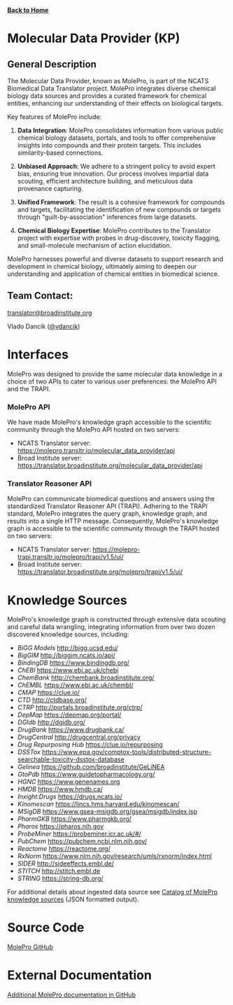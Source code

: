 [**Back to Home**](https://github.com/NCATSTranslator/NCATSTranslator.github.io/wiki)

# Molecular Data Provider (KP)

## General Description
The Molecular Data Provider, known as MolePro, is part of the NCATS Biomedical Data Translator project. MolePro integrates diverse chemical biology data sources and provides a curated framework for chemical entities, enhancing our understanding of their effects on biological targets.

Key features of MolePro include:

1. **Data Integration**: MolePro consolidates information from various public chemical biology datasets, portals, and tools to offer comprehensive insights into compounds and their protein targets. This includes similarity-based connections.

2. **Unbiased Approach**: We adhere to a stringent policy to avoid expert bias, ensuring true innovation. Our process involves impartial data scouting, efficient architecture building, and meticulous data provenance capturing.

3. **Unified Framework**: The result is a cohesive framework for compounds and targets, facilitating the identification of new compounds or targets through "guilt-by-association" inferences from large datasets.

4. **Chemical Biology Expertise**: MolePro contributes to the Translator project with expertise with probes in drug-discovery, toxicity flagging, and small-molecule mechanism of action elucidation.

MolePro harnesses powerful and diverse datasets to support research and development in chemical biology, ultimately aiming to deepen our understanding and application of chemical entities in biomedical science.

## Team Contact:

translator@broadinstitute.org

Vlado Dancik ([@vdancik](https://github.com/vdancik))

# Interfaces
MolePro was designed to provide the same molecular data knowledge in a choice of two APIs to cater to various user preferences: the MolePro API and the TRAPI.

### MolePro API
We have made MolePro's knowledge graph accessible to the scientific community through the MolePro API hosted on two servers:
* NCATS Translator server: https://molepro.transltr.io/molecular_data_provider/api
* Broad Institute server: https://translator.broadinstitute.org/molecular_data_provider/api

### Translator Reasoner API

MolePro can communicate biomedical questions and answers using the standardized Translator Reasoner API (TRAPI). Adhering to the TRAPI standard, MolePro integrates the query graph, knowledge graph, and results into a single HTTP message. Consequently, MolePro's knowledge graph is accessible to the scientific community through the TRAPI hosted on two servers:
* NCATS Translator server: https://molepro-trapi.transltr.io/molepro/trapi/v1.5/ui/
* Broad Institute server: https://translator.broadinstitute.org/molepro/trapi/v1.5/ui/

# Knowledge Sources
MolePro's knowledge graph is constructed through extensive data scouting and careful data wrangling, integrating information from over two dozen discovered knowledge sources, including:
* _BiGG Models_ http://bigg.ucsd.edu/
* _BigGIM_	http://biggim.ncats.io/api/
* _BindingDB_	https://www.bindingdb.org/
* _ChEBI_	https://www.ebi.ac.uk/chebi
* _ChemBank_	http://chembank.broadinstitute.org/
* _ChEMBL_ https://www.ebi.ac.uk/chembl/
* _CMAP_	https://clue.io/
* _CTD_         http://ctdbase.org/
* _CTRP_	http://portals.broadinstitute.org/ctrp/
* _DepMap_	https://depmap.org/portal/
* _DGIdb_	http://dgidb.org/	
* _DrugBank_	https://www.drugbank.ca/	
* _DrugCentral_	http://drugcentral.org/privacy	
* _Drug Repurposing Hub_	https://clue.io/repurposing
* _DSSTox_      https://www.epa.gov/comptox-tools/distributed-structure-searchable-toxicity-dsstox-database
* _Gelinea_     https://github.com/broadinstitute/GeLiNEA
* _GtoPdb_	https://www.guidetopharmacology.org/
* _HGNC_        https://www.genenames.org	
* _HMDB_	https://www.hmdb.ca/	
* _Inxight:Drugs_	https://drugs.ncats.io/
* _Kinomescan_  https://lincs.hms.harvard.edu/kinomescan/
* _MSigDB_	https://www.gsea-msigdb.org/gsea/msigdb/index.jsp
* _PharmGKB_	https://www.pharmgkb.org/ 
* _Pharos_      https://pharos.nih.gov
* _ProbeMiner_  https://probeminer.icr.ac.uk/#/   
* _PubChem_ https://pubchem.ncbi.nlm.nih.gov/
* _Reactome_    https://reactome.org/
* _RxNorm_	https://www.nlm.nih.gov/research/umls/rxnorm/index.html	
* _SIDER_	http://sideeffects.embl.de/
* _STITCH_	http://stitch.embl.de	
* _STRING_	https://string-db.org/		
	

For additional details about ingested data source see [Catalog of MolePro knowledge sources](https://translator.broadinstitute.org/molecular_data_provider/transformers) (JSON formatted output).

# Source Code

[MolePro GitHub](https://github.com/broadinstitute/molecular-data-provider)

# External Documentation

[Additional MolePro documentation in GitHub](https://github.com/broadinstitute/molecular-data-provider)

